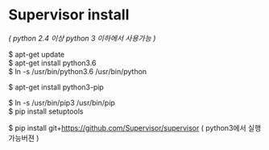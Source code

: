 # Supervisor install
_( python 2.4 이상 python 3 이하에서 사용가능 )_  
  
$ apt-get update  
$ apt-get install python3.6  
$ ln -s /usr/bin/python3.6 /usr/bin/python  
  
$ apt-get install python3-pip  
  
$ ln -s /usr/bin/pip3 /usr/bin/pip  
$ pip install setuptools  
  
$ pip install git+https://github.com/Supervisor/supervisor ( python3에서 실행가능버젼 )  
  
